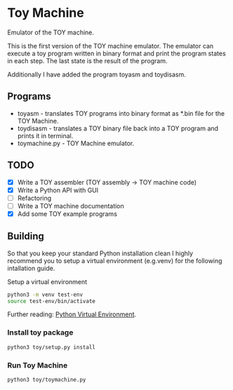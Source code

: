 # Toy Machine
Emulator of the TOY machine.

This is the first version of the TOY machine emulator.
The emulator can execute a toy program written in binary format and print the program states in each step.
The last state is the result of the program.

Additionally I have added the program toyasm and
toydisasm.

## Programs
- toyasm - translates TOY programs into binary format as *.bin file for the TOY Machine.
- toydisasm - translates a TOY binary file back into a TOY
program and prints it in terminal.
- toymachine.py - TOY Machine emulator.

## TODO
- [x] Write a TOY assembler (TOY assembly -> TOY machine code)
- [x] Write a Python API with GUI
- [ ] Refactoring
- [ ] Write a TOY machine documentation
- [x] Add some TOY example programs

## Building

So that you keep your standard Python installation clean I highly recommend you to setup a virtual environment (e.g.venv) for the following intallation guide.

Setup a virtual environment
```bash
python3 -m venv test-env
source test-env/bin/activate
```
Further reading:
[Python Virtual Environment](https://docs.python.org/3/tutorial/venv.html).

### Install toy package
```bash
python3 toy/setup.py install
```
### Run Toy Machine
```bash
python3 toy/toymachine.py
```

